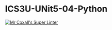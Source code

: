 # ICS3U-UNit5-04-Python
[![Mr Coxall's Super Linter](https://github.com/zaida-hammmel2108/ICS3U-Unit5-04-Python/workflows/Mr%20Coxall's%20Super%20Linter/badge.svg)](https://github.com/zaida-hammmel2108/ICS3U-Unit5-04-Python/actions/)
